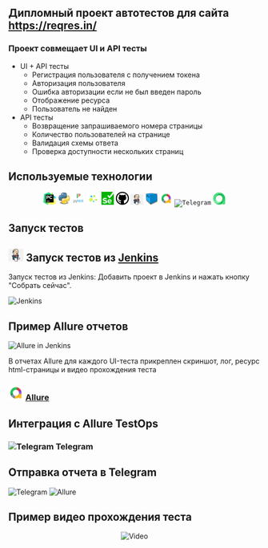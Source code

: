 ## Дипломный проект автотестов для сайта https://reqres.in/

### Проект совмещает UI и API тесты
* UI + API тесты
    * Регистрация пользователя с получением токена
    * Авторизация пользователя
    * Ошибка авторизации если не был введен пароль
    * Отображение ресурса
    * Пользователь не найден
* API тесты
    * Возвращение запрашиваемого номера страницы
    * Количество пользователей на странице
    * Валидация схемы ответа
    * Проверка доступности нескольких страниц


## Используемые технологии
<p  align="center">
  <code><img width="5%" title="Pycharm" src="resources/logo/pycharm.png"></code>
  <code><img width="5%" title="Python" src="resources/logo/python.png"></code>
  <code><img width="5%" title="Pytest" src="resources/logo/pytest.png"></code>
  <code><img width="5%" title="Selene" src="resources/logo/selene.png"></code>
  <code><img width="5%" title="Selenium" src="resources/logo/selenium.png"></code>
  <code><img width="5%" title="GitHub" src="resources/logo/Github.png"></code>
  <code><img width="5%" title="Jenkins" src="resources/logo/Jenkins.png"></code>
  <code><img width="5%" title="selenoid" src="resources/logo/selenoid.png"></code>
  <code><img width="5%" title="Allure Report" src="resources/logo/allure.png"></code>
  <code><img width="5%" title="Telegram" src="resources/logo/telegramg.png"></code>
  <code><img width="5%" title="Telegram" src="resources/logo/allure_testops.png"></code>
</p>


## Запуск тестов


## <img width="6%" title="Jenkins" src="resources/logo/Jenkins.png"> Запуск тестов из [Jenkins](https://jenkins.autotests.cloud/job/qa_guru_python_4_25/)
Запуск тестов из Jenkins:
Добавить проект в Jenkins и нажать кнопку "Собрать сейчас".

<p><img src="resources/screenshots/chrome_wDkwqD6g8l.png" alt="Jenkins"/></p>

## Пример Allure отчетов

<p><img src="resources/screenshots/chrome_37wxhxSSAY.png" alt="Allure in Jenkins"/></p>

В отчетах Allure для каждого UI-теста прикреплен скриншот, лог, ресурс html-страницы и видео прохождения теста

### <img width="6%" title="Allure" src="resources/logo/allure.png"> [Allure](https://allure.autotests.cloud/launch/27144/tree?treeId=6840)

## Интеграция с Allure TestOps

### <img width="6%" title="Telegram" src="resources/logo/tg.png"> Telegram

## Отправка отчета в Telegram

<img src="resources/screenshots/Telegram_XIvtt3wAXC.png" alt="Telegram"/>

<img src="resources/screenshots/chrome_svRy4SokZf.png" alt="Allure"/>

## Пример видео прохождения теста



<p align="center">
  <img title="Video" src="resources/video/4f561a214d4de655f056eee249f26c95.gif"/>
</p>